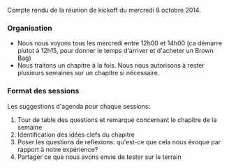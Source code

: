 Compte rendu de la réunion de kickoff du mercredi 8 octobre 2014.

### Organisation

- Nous nous voyons tous les mercredi entre 12h00 et 14h00 (ca démarre plutot à 12h15, pour donner le temps d'arriver et d'acheter un Brown Bag)
- Nous traitons un chapitre à la fois. Nous nous autorisons à rester plusieurs semaines sur un chapitre si nécessaire.

### Format des sessions

Les suggestions d'agenda pour chaque sessions:

1. Tour de table des questions et remarque concernant le chapitre de la semaine
2. Identification des idées clefs du chapitre
3. Poser les questions de reflexions: qu'est-ce que cela nous évoque par rapport à notre expérience?
4. Partager ce que nous avons envie de tester sur le terrain

